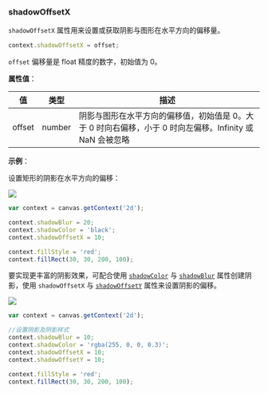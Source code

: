 ### shadowOffsetX

`shadowOffsetX` 属性用来设置或获取阴影与图形在水平方向的偏移量。

```js
context.shadowOffsetX = offset;
```
`offset` 偏移量是 float 精度的数字，初始值为 0。

**属性值**：

| 值     |  类型   | 描述              |
|------- |------  | ---------------- |
| offset | number | 阴影与图形在水平方向的偏移值，初始值是 0。大于 0 时向右偏移，小于 0 时向左偏移。Infinity 或 NaN 会被忽略 |

**示例**：

设置矩形的阴影在水平方向的偏移：

![](/img/game/canvas/shadowOffsetX-001.png)

```js
var context = canvas.getContext('2d');

context.shadowBlur = 20;
context.shadowColor = 'black';
context.shadowOffsetX = 10;

context.fillStyle = 'red';
context.fillRect(30, 30, 200, 100);
```
要实现更丰富的阴影效果，可配合使用 [`shadowColor`](#shadowColor) 与 [`shadowBlur`](#shadowBlur) 属性创建阴影，使用 `shadowOffsetX` 与 [`shadowOffsetY`](#shadowOffsetY) 属性来设置阴影的偏移。

![](/img/game/canvas/shadow-001.png)

```js
var context = canvas.getContext('2d');

//设置阴影及阴影样式
context.shadowBlur = 10;
context.shadowColor = 'rgba(255, 0, 0, 0.3)';
context.shadowOffsetX = 10;
context.shadowOffsetY = 10;

context.fillStyle = 'red';
context.fillRect(30, 30, 200, 100);
```